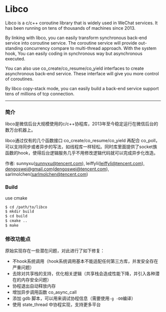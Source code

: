 Libco
===========
Libco is a c/c++ coroutine library that is widely used in WeChat services. It has been running on tens of thousands of machines since 2013.

By linking with libco, you can easily transform synchronous back-end service into coroutine service. The coroutine service will provide out-standing concurrency compare to multi-thread approach. With the system hook, You can easily coding in synchronous way but asynchronous executed.

You can also use co_create/co_resume/co_yield interfaces to create asynchronous back-end service. These interface will give you more control of coroutines.

By libco copy-stack mode, you can easily build a back-end service support tens of millions of tcp connection.
***
### 简介
libco是微信后台大规模使用的c/c++协程库，2013年至今稳定运行在微信后台的数万台机器上。  

libco通过仅有的几个函数接口 co_create/co_resume/co_yield 再配合 co_poll，可以支持同步或者异步的写法，如线程库一样轻松。同时库里面提供了socket族函数的hook，使得后台逻辑服务几乎不用修改逻辑代码就可以完成异步化改造。

作者: sunnyxu(sunnyxu@tencent.com), leiffyli(leiffyli@tencent.com), dengoswei@gmail.com(dengoswei@tencent.com), sarlmolchen(sarlmolchen@tencent.com)

### Build

use cmake

```bash
$ cd /path/to/libco
$ mkdir build
$ cd build
$ cmake ..
$ make
```

### 修改功能点

原始实现存在一些潜在问题，对此进行了如下修复：

- 不hook系统调用（hook系统调用基本不能适配任何第三方库，并发安全存在严重问题）
- 去除对共享栈的支持，优化相关逻辑（共享栈会造成性能下降，并引入各种潜在的内存安全问题）
- 协程退出自动释放内存
- 增加异步调用函数 co_async_call
- 添加 gdb 脚本，可以用来调试协程信息（需要使用`-g -O0`编译）
- 使用 state_thread 中协程实现，支持更多平台
